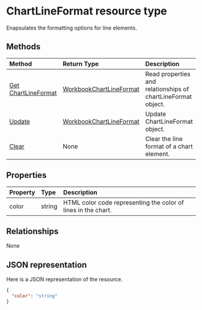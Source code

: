 # ChartLineFormat resource type

Enapsulates the formatting options for line elements.


## Methods

| Method		   | Return Type	|Description|
|:---------------|:--------|:----------|
|[Get ChartLineFormat](../api/chartlineformat_get.md) | [WorkbookChartLineFormat](chartlineformat.md) |Read properties and relationships of chartLineFormat object.|
|[Update](../api/chartlineformat_update.md) | [WorkbookChartLineFormat](chartlineformat.md)	|Update ChartLineFormat object. |
|[Clear](../api/chartlineformat_clear.md)|None|Clear the line format of a chart element.|

## Properties
| Property	   | Type	|Description|
|:---------------|:--------|:----------|
|color|string|HTML color code representing the color of lines in the chart.|

## Relationships
None


## JSON representation

Here is a JSON representation of the resource.

<!--{
  "blockType": "resource",
  "optionalProperties": [],
  "keyProperty": "id",
  "baseType": "microsoft.graph.entity",
  "@odata.type": "microsoft.graph.workbookChartLineFormat"
}-->

```json
{
  "color": "string"
}

```

<!-- uuid: 8fcb5dbc-d5aa-4681-8e31-b001d5168d79
2015-10-25 14:57:30 UTC -->
<!-- {
  "type": "#page.annotation",
  "description": "ChartLineFormat resource",
  "keywords": "",
  "section": "documentation",
  "tocPath": ""
}-->